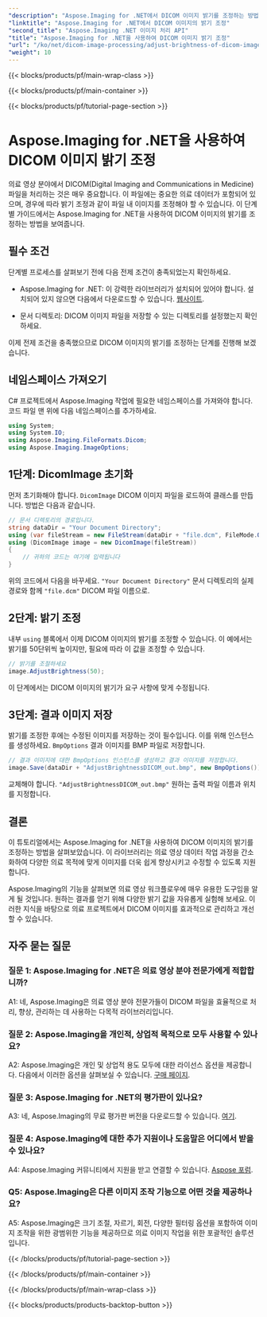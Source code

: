 ```yaml
---
"description": "Aspose.Imaging for .NET에서 DICOM 이미지 밝기를 조정하는 방법을 알아보세요. 의료 이미지를 쉽게 향상시켜 보세요."
"linktitle": "Aspose.Imaging for .NET에서 DICOM 이미지의 밝기 조정"
"second_title": "Aspose.Imaging .NET 이미지 처리 API"
"title": "Aspose.Imaging for .NET을 사용하여 DICOM 이미지 밝기 조정"
"url": "/ko/net/dicom-image-processing/adjust-brightness-of-dicom-image/"
"weight": 10
---
```


{{< blocks/products/pf/main-wrap-class >}}

{{< blocks/products/pf/main-container >}}

{{< blocks/products/pf/tutorial-page-section >}}

# Aspose.Imaging for .NET을 사용하여 DICOM 이미지 밝기 조정

의료 영상 분야에서 DICOM(Digital Imaging and Communications in Medicine) 파일을 처리하는 것은 매우 중요합니다. 이 파일에는 중요한 의료 데이터가 포함되어 있으며, 경우에 따라 밝기 조정과 같이 파일 내 이미지를 조정해야 할 수 있습니다. 이 단계별 가이드에서는 Aspose.Imaging for .NET을 사용하여 DICOM 이미지의 밝기를 조정하는 방법을 보여줍니다.

## 필수 조건

단계별 프로세스를 살펴보기 전에 다음 전제 조건이 충족되었는지 확인하세요.

- Aspose.Imaging for .NET: 이 강력한 라이브러리가 설치되어 있어야 합니다. 설치되어 있지 않으면 다음에서 다운로드할 수 있습니다. [웹사이트](https://releases.aspose.com/imaging/net/).

- 문서 디렉토리: DICOM 이미지 파일을 저장할 수 있는 디렉토리를 설정했는지 확인하세요.

이제 전제 조건을 충족했으므로 DICOM 이미지의 밝기를 조정하는 단계를 진행해 보겠습니다.

## 네임스페이스 가져오기

C# 프로젝트에서 Aspose.Imaging 작업에 필요한 네임스페이스를 가져와야 합니다. 코드 파일 맨 위에 다음 네임스페이스를 추가하세요.

```csharp
using System;
using System.IO;
using Aspose.Imaging.FileFormats.Dicom;
using Aspose.Imaging.ImageOptions;
```

## 1단계: DicomImage 초기화

먼저 초기화해야 합니다. `DicomImage` DICOM 이미지 파일을 로드하여 클래스를 만듭니다. 방법은 다음과 같습니다.

```csharp
// 문서 디렉토리의 경로입니다.
string dataDir = "Your Document Directory";
using (var fileStream = new FileStream(dataDir + "file.dcm", FileMode.Open, FileAccess.Read))
using (DicomImage image = new DicomImage(fileStream))
{
    // 귀하의 코드는 여기에 입력됩니다
}
```

위의 코드에서 다음을 바꾸세요. `"Your Document Directory"` 문서 디렉토리의 실제 경로와 함께 `"file.dcm"` DICOM 파일 이름으로.

## 2단계: 밝기 조정

내부 `using` 블록에서 이제 DICOM 이미지의 밝기를 조정할 수 있습니다. 이 예에서는 밝기를 50단위씩 높이지만, 필요에 따라 이 값을 조정할 수 있습니다.

```csharp
// 밝기를 조절하세요
image.AdjustBrightness(50);
```

이 단계에서는 DICOM 이미지의 밝기가 요구 사항에 맞게 수정됩니다.

## 3단계: 결과 이미지 저장

밝기를 조정한 후에는 수정된 이미지를 저장하는 것이 필수입니다. 이를 위해 인스턴스를 생성하세요. `BmpOptions` 결과 이미지를 BMP 파일로 저장합니다.

```csharp
// 결과 이미지에 대한 BmpOptions 인스턴스를 생성하고 결과 이미지를 저장합니다.
image.Save(dataDir + "AdjustBrightnessDICOM_out.bmp", new BmpOptions());
```

교체해야 합니다. `"AdjustBrightnessDICOM_out.bmp"` 원하는 출력 파일 이름과 위치를 지정합니다.

## 결론

이 튜토리얼에서는 Aspose.Imaging for .NET을 사용하여 DICOM 이미지의 밝기를 조정하는 방법을 살펴보았습니다. 이 라이브러리는 의료 영상 데이터 작업 과정을 간소화하여 다양한 의료 목적에 맞게 이미지를 더욱 쉽게 향상시키고 수정할 수 있도록 지원합니다.

Aspose.Imaging의 기능을 살펴보면 의료 영상 워크플로우에 매우 유용한 도구임을 알게 될 것입니다. 원하는 결과를 얻기 위해 다양한 밝기 값을 자유롭게 실험해 보세요. 이러한 지식을 바탕으로 의료 프로젝트에서 DICOM 이미지를 효과적으로 관리하고 개선할 수 있습니다.

## 자주 묻는 질문

### 질문 1: Aspose.Imaging for .NET은 의료 영상 분야 전문가에게 적합합니까?

A1: 네, Aspose.Imaging은 의료 영상 분야 전문가들이 DICOM 파일을 효율적으로 처리, 향상, 관리하는 데 사용하는 다목적 라이브러리입니다.

### 질문 2: Aspose.Imaging을 개인적, 상업적 목적으로 모두 사용할 수 있나요?

A2: Aspose.Imaging은 개인 및 상업적 용도 모두에 대한 라이선스 옵션을 제공합니다. 다음에서 이러한 옵션을 살펴보실 수 있습니다. [구매 페이지](https://purchase.aspose.com/buy).

### 질문 3: Aspose.Imaging for .NET의 평가판이 있나요?

A3: 네, Aspose.Imaging의 무료 평가판 버전을 다운로드할 수 있습니다. [여기](https://releases.aspose.com/).

### 질문 4: Aspose.Imaging에 대한 추가 지원이나 도움말은 어디에서 받을 수 있나요?

A4: Aspose.Imaging 커뮤니티에서 지원을 받고 연결할 수 있습니다. [Aspose 포럼](https://forum.aspose.com/).

### Q5: Aspose.Imaging은 다른 이미지 조작 기능으로 어떤 것을 제공하나요?

A5: Aspose.Imaging은 크기 조절, 자르기, 회전, 다양한 필터링 옵션을 포함하여 이미지 조작을 위한 광범위한 기능을 제공하므로 의료 이미지 작업을 위한 포괄적인 솔루션입니다.

{{< /blocks/products/pf/tutorial-page-section >}}

{{< /blocks/products/pf/main-container >}}

{{< /blocks/products/pf/main-wrap-class >}}

{{< blocks/products/products-backtop-button >}}